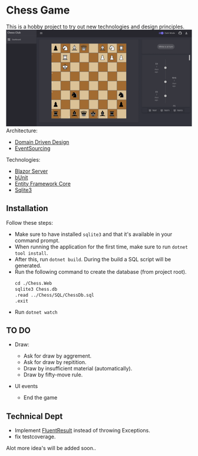 # Chess Game
This is a hobby project to try out new technologies and design principles.
![Chess Club](img/chessclub.png)
Architecture:
- [Domain Driven Design](https://learn.microsoft.com/en-us/dotnet/architecture/microservices/microservice-ddd-cqrs-patterns/ddd-oriented-microservice)
- [EventSourcing](https://learn.microsoft.com/en-us/azure/architecture/patterns/event-sourcing)

Technologies:
- [Blazor Server](https://learn.microsoft.com/en-us/aspnet/core/blazor/?view=aspnetcore-7.0#blazor-server)
- [bUnit](https://bunit.dev)
- [Entity Framework Core](https://learn.microsoft.com/en-us/ef/core/)
- [Sqlite3](https://sqlite.org/cli.html)

## Installation
Follow these steps:
- Make sure to have installed `sqlite3` and that it's available in your command prompt.
- When running the application for the first time, make sure to run `dotnet tool install`.
- After this, run `dotnet build`. During the build a SQL script will be generated.
- Run the following command to create the database (from project root).
    ```
    cd ./Chess.Web
    sqlite3 Chess.db
    .read ../Chess/SQL/ChessDb.sql
    .exit
    ```
- Run `dotnet watch`

## TO DO
- Draw:
  - Ask for draw by aggrement.
  - Ask for draw by repitition.
  - Draw by insufficient material (automatically).
  - Draw by fifty-move rule.

- UI events
  - End the game

## Technical Dept
- Implement [FluentResult](https://github.com/altmann/FluentResults) instead of throwing Exceptions.
- fix testcoverage.

Alot more idea's will be added soon..